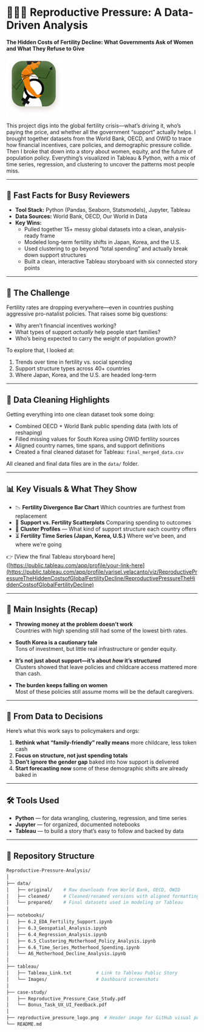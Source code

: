 # 👩‍👧‍👦 Reproductive Pressure: A Data-Driven Analysis  
**The Hidden Costs of Fertility Decline: What Governments Ask of Women and What They Refuse to Give**

<img src="reproductive_pressure_logo.png" alt="Reproductive Pressure Logo" width="150">

This project digs into the global fertility crisis—what’s driving it, who’s paying the price, and whether all the government “support” actually helps. I brought together datasets from the World Bank, OECD, and OWID to trace how financial incentives, care policies, and demographic pressure collide. Then I broke that down into a story about women, equity, and the future of population policy. Everything’s visualized in Tableau & Python, with a mix of time series, regression, and clustering to uncover the patterns most people miss.

---

## 🚀 Fast Facts for Busy Reviewers

- **Tool Stack:** Python (Pandas, Seaborn, Statsmodels), Jupyter, Tableau  
- **Data Sources:** World Bank, OECD, Our World in Data  
- **Key Wins:**
  - Pulled together 15+ messy global datasets into a clean, analysis-ready frame  
  - Modeled long-term fertility shifts in Japan, Korea, and the U.S.  
  - Used clustering to go beyond “total spending” and actually break down support structures  
  - Built a clean, interactive Tableau storyboard with six connected story points  

---

## 🎯 The Challenge

Fertility rates are dropping everywhere—even in countries pushing aggressive pro-natalist policies. That raises some big questions:

- Why aren’t financial incentives working?  
- What types of support *actually* help people start families?  
- Who’s being expected to carry the weight of population growth?

To explore that, I looked at:
1. Trends over time in fertility vs. social spending  
2. Support structure types across 40+ countries  
3. Where Japan, Korea, and the U.S. are headed long-term

---

## 🧹 Data Cleaning Highlights

Getting everything into one clean dataset took some doing:

- Combined OECD + World Bank public spending data (with lots of reshaping)  
- Filled missing values for South Korea using OWID fertility sources  
- Aligned country names, time spans, and support definitions  
- Created a final cleaned dataset for Tableau: `final_merged_data.csv`

All cleaned and final data files are in the `data/` folder.

---

## 📊 Key Visuals & What They Show

- 📉 **Fertility Divergence Bar Chart** Which countries are furthest from replacement  
- 🔎 **Support vs. Fertility Scatterplots** Comparing spending to outcomes  
- 🧩 **Cluster Profiles** — What kind of support structure each country offers  
- ⏳ **Fertility Time Series (Japan, Korea, U.S.)** Where we’ve been, and where we’re going

👉 [View the final Tableau storyboard here]([https://public.tableau.com/app/profile/your-link-here](https://public.tableau.com/app/profile/yarisel.velacanto/viz/ReproductivePressureTheHiddenCostsofGlobalFertilityDecline/ReproductivePressureTheHiddenCostsofGlobalFertilityDecline)

---

## 🧠 Main Insights (Recap)

- **Throwing money at the problem doesn’t work**  
  Countries with high spending still had some of the lowest birth rates.

- **South Korea is a cautionary tale**  
  Tons of investment, but little real infrastructure or gender equity.

- **It’s not just about support—it’s about *how* it’s structured**  
  Clusters showed that leave policies and childcare access mattered more than cash.

- **The burden keeps falling on women**  
  Most of these policies still assume moms will be the default caregivers.

---

## 💼 From Data to Decisions

Here’s what this work says to policymakers and orgs:

1. **Rethink what “family-friendly” really means** more childcare, less token cash  
2. **Focus on structure, not just spending totals**  
3. **Don’t ignore the gender gap** baked into how support is delivered  
4. **Start forecasting now** some of these demographic shifts are already baked in

---

## 🛠️ Tools Used

- **Python** — for data wrangling, clustering, regression, and time series  
- **Jupyter** — for organized, documented notebooks  
- **Tableau** — to build a story that’s easy to follow and backed by data  

---

## 📁 Repository Structure

```bash
Reproductive-Pressure-Analysis/
│
├── data/
│   ├── original/    # Raw downloads from World Bank, OECD, OWID
│   ├── cleaned/     # Cleaned/renamed versions with aligned formatting
│   └── prepared/    # Final datasets used in modeling or Tableau
│
├── notebooks/
│   ├── 6.2_EDA_Fertility_Support.ipynb
│   ├── 6.3_Geospatial_Analysis.ipynb
│   ├── 6.4_Regression_Analysis.ipynb
│   ├── 6.5_Clustering_Motherhood_Policy_Analysis.ipynb
│   ├── 6.6_Time_Series_Motherhood_Spending.ipynb
│   └── A6_Motherhood_Decline_Analysis.ipynb
│
├── tableau/
│   ├── Tableau_Link.txt         # Link to Tableau Public Story
│   └── Images/                  # Dashboard screenshots
│
├── case-study/
│   ├── Reproductive_Pressure_Case_Study.pdf
│   └── Bonus_Task_UX_UI_Feedback.pdf
│
├── reproductive_pressure_logo.png  # Header image for GitHub visual polish
└── README.md
